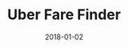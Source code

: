---
layout: site
title: "Uber Fare Finder"
date: 2018-01-02
categories: [community]
version: 1.6.4
major: 1
minor: 6
patch: 4
slug: uber-fare-finder
link: https://uberfarefinder.com/
submitter: lpolepeddi
permalink: /sites/:slug
---